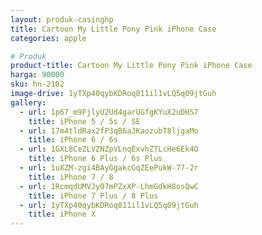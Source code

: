 ```yaml
---
layout: produk-casinghp
title: Cartoon My Little Pony Pink iPhone Case
categories: apple

# Produk
product-title: Cartoon My Little Pony Pink iPhone Case
harga: 90000
sku: hn-2102
image-drive: 1yTXp40qybKDRoq811il1vLQ5q09jtGuh
gallery:
  - url: 1p67_m9FjlyU2Ud4garUGfgKYuX2uDHS7
    title: iPhone 5 / 5s / SE
  - url: 17m4tldRax2fP3qB6aJKaozubT8ljgaMo
    title: iPhone 6 / 6s
  - url: 1GXL8CeZLVZNZpVLnqExvhZTLcHe6Ek4O
    title: iPhone 6 Plus / 6s Plus
  - url: 1uXZM-zgi4BAyGgakcGqZEePukW-77-2r
    title: iPhone 7 / 8
  - url: 1RcmqdUMVJyO7mPZxXP-LhmGdkH8osQwC
    title: iPhone 7 Plus / 8 Plus
  - url: 1yTXp40qybKDRoq811il1vLQ5q09jtGuh
    title: iPhone X
---
```

